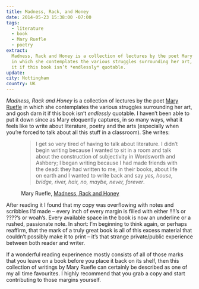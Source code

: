 ```yaml
---
title: Madness, Rack, and Honey
date: 2014-05-23 15:38:00 -07:00
tags:
  - literature
  - book
  - Mary Ruefle
  - poetry
extract:
  Madness, Rack and Honey is a collection of lectures by the poet Mary Ruefle
  in which she contemplates the various struggles surrounding her art, and gosh darn
  it if this book isn’t *endlessly* quotable.
update:
city: Nottingham
country: UK
---
```


_Madness, Rack and Honey_ is a collection of lectures by the poet [Mary Ruefle](http://www.maryruefle.com/) in which she contemplates the various struggles surrounding her art, and gosh darn it if this book isn’t _endlessly_ quotable. I haven’t been able to put it down since as Mary eloquently captures, in so many ways, what it feels like to write about literature, poetry and the arts (especially when you’re forced to talk about all this stuff in a classroom). She writes:

<figure>
<blockquote>
<p>I get so very tired of having to talk about literature. I didn’t begin writing because I wanted to sit in a room and talk about the construction of subjectivity in Wordsworth and Ashbery; I began writing because I had made friends with the dead: they had written to me, in their books, about life on earth and I wanted to write back and say <em>yes, house, bridge, river, hair, no, maybe, never, forever</em>.</p>
</blockquote>
<figcaption class="cite"><p>Mary Ruefle, <a href="http://www.amazon.com/Madness-Rack-Honey-Collected-Lectures/dp/1933517573/ref=sr_1_1?ie=UTF8&qid=1400882961&sr=8-1&keywords=madness+rack+and+honey">Madness, Rack and Honey</a></p></figcaption>
</figure>

After reading it I found that my copy was overflowing with notes and scribbles I’d made – every inch of every margin is filled with either !!!!’s or ????’s or <span>woah’s</span>. Every available space in the book is now an underline or a rushed, passionate note. In short: I’m beginning to think again, or perhaps reaffirm, that the mark of a truly great book is all of this excess material that couldn’t possibly make it to print – it’s that strange private/public experience between both reader and writer.

If a wonderful reading experinence mostly consists of all of those marks that you leave on a book before you place it back on its shelf, then this collection of writings by Mary Ruefle can certainly be described as one of my all time favourites. I highly recommend that you grab a copy and start contributing to those margins yourself.
